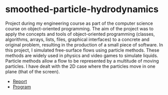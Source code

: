 # smoothed-particle-hydrodynamics
Project during my engineering course as part of the computer science course on object-oriented programming. The aim of the project was to apply the concepts and tools of object-oriented programming (classes, algorithms, arrays, lists, files, graphical interfaces) to a concrete and original problem, resulting in the production of a small piece of software. In this project, I simulated free-surface flows using particle methods. These methods are widely used in physics and video games to simulate liquids. Particle methods allow a flow to be represented by a multitude of moving particles. I have dealt with the 2D case where the particles move in one plane (that of the screen).

* [Report](https://github.com/Maxxyyme/smoothed-particle-hydrodynamics/blob/main/report/Rapport_projet.pdf)
* [Program](https://github.com/Maxxyyme/smoothed-particle-hydrodynamics/blob/main/src/SPH/src/simulateur)


